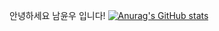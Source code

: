안녕하세요 남윤우 입니다!
[![Anurag's GitHub stats](https://github-readme-stats.vercel.app/api?username=vFizzv)](https://github.com/anuraghazra/github-readme-stats)
